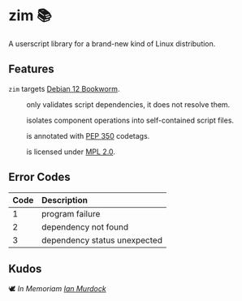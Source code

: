 <!-- This Source Code Form is subject to the terms of the Mozilla Public
   - License, v. 2.0. If a copy of the MPL was not distributed with this
   - file, You can obtain one at https://mozilla.org/MPL/2.0/. -->

# zim 📚
A userscript library for a brand-new kind of Linux distribution.

## Features
`zim` targets [Debian 12 Bookworm](https://www.debian.org/releases/bookworm/).

&nbsp;&nbsp;&nbsp;&nbsp;&nbsp;&nbsp;&nbsp;&nbsp;&nbsp;only validates script dependencies, it does not resolve them.

&nbsp;&nbsp;&nbsp;&nbsp;&nbsp;&nbsp;&nbsp;&nbsp;&nbsp;isolates component operations into self-contained script files.

&nbsp;&nbsp;&nbsp;&nbsp;&nbsp;&nbsp;&nbsp;&nbsp;&nbsp;is annotated with [PEP 350](https://peps.python.org/pep-0350/) codetags.

&nbsp;&nbsp;&nbsp;&nbsp;&nbsp;&nbsp;&nbsp;&nbsp;&nbsp;is licensed under [MPL 2.0](https://www.mozilla.org/en-US/MPL/2.0/).

## Error Codes

Code | Description
:-- | :--
1 | program failure
2 | dependency not found
3 | dependency status unexpected

## Kudos
🕊️ *In Memoriam [Ian Murdock](https://www.debian.org/doc/manuals/project-history/manifesto.en.html)*
